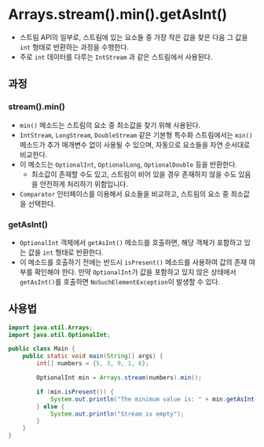 # Arrays.stream().min().getAsInt()
- 스트림 API의 일부로, 스트림에 있는 요소들 중 가장 작은 값을 찾은 다음 그 값을 `int` 형태로 반환하는 과정을 수행한다.
- 주로 `int` 데이터를 다루는 `IntStream` 과 같은 스트림에서 사용된다.

## 과정
### stream().min()
- `min()` 메소드는 스트림의 요소 중 최소값을 찾기 위해 사용된다.
- `IntStream`, `LongStream`, `DoubleStream` 같은 기본형 특수화 스트림에서는 `min()` 메소드가 추가 매개변수 없이 사용될 수 있으며, 자동으로 요소들을 자연 순서대로 비교한다.
- 이 메소드는 `OptionalInt`, `OptionalLong`, `OptionalDouble` 등을 반환한다.
	- 최소값이 존재할 수도 있고, 스트림이 비어 있을 경우 존재하지 않을 수도 있음을 안전하게 처리하기 위함입니다.
- `Comparator` 인터페이스를 이용해서 요소들을 비교하고, 스트림의 요소 중 최소값을 선택한다.

### getAsInt()
- `OptionalInt` 객체에서 `getAsInt()` 메소드를 호출하면, 해당 객체가 포함하고 있는 값을 `int` 형태로 반환한다.
- 이 메소드를 호출하기 전에는 반드시 `isPresent()` 메소드를 사용하여 값의 존재 여부를 확인해야 한다. 만약 `OptionalInt`가 값을 포함하고 있지 않은 상태에서 `getAsInt()`를 호출하면 `NoSuchElementException`이 발생할 수 있다.

## 사용법
```java
import java.util.Arrays;
import java.util.OptionalInt;

public class Main {
    public static void main(String[] args) {
        int[] numbers = {5, 3, 9, 1, 6};

        OptionalInt min = Arrays.stream(numbers).min();

        if (min.isPresent()) {
            System.out.println("The minimum value is: " + min.getAsInt());
        } else {
            System.out.println("Stream is empty");
        }
    }
}
```